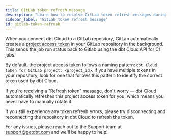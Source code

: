 ```yaml
---
title: GitLab token refresh message
description: "Learn how to resolve GitLab token refresh messages during your CI jobs"
sidebar_label: 'GitLab token refresh message'
id: gitlab-token-refresh
---
```


When you connect dbt Cloud to a GitLab repository, GitLab automatically creates a [project access token](https://docs.gitlab.com/ee/user/project/settings/project_access_tokens.html) in your GitLab repository in the background. This sends the job run status back to Gitlab using the dbt Cloud API for CI jobs. 

By default, the project access token follows a naming pattern: `dbt Cloud token for GitLab project: <project_id>`. If you have multiple tokens in your repository, look for one that follows this pattern to identify the correct token used by dbt Cloud.

If you're receiving a "Refresh token" message, don't worry &mdash; dbt Cloud automatically refreshes this project access token for you, which means you never have to manually rotate it.

If you still experience any token refresh errors, please try disconnecting and reconnecting the repository in dbt Cloud to refresh the token. 

For any issues, please reach out to the Support team at support@getdbt.com and we'll be happy to help!
